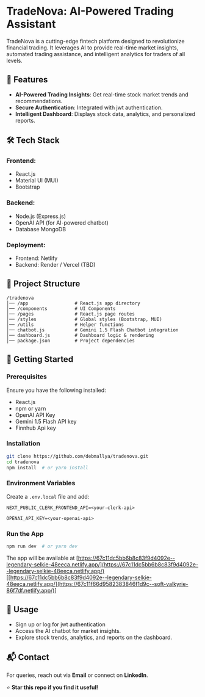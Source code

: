 # TradeNova: AI-Powered Trading Assistant
TradeNova is a cutting-edge fintech platform designed to revolutionize financial trading. It leverages AI to provide real-time market insights, automated trading assistance, and intelligent analytics for traders of all levels.

## 🚀 Features
- **AI-Powered Trading Insights**: Get real-time stock market trends and recommendations.
- **Secure Authentication**: Integrated with jwt authentication.
- **Intelligent Dashboard**: Displays stock data, analytics, and personalized reports.

## 🛠 Tech Stack
### **Frontend**:
- React.js 
- Material UI (MUI)
- Bootstrap

### **Backend**:
- Node.js (Express.js)
- OpenAI API (for AI-powered chatbot)
- Database MongoDB

### **Deployment**:
- Frontend: Netlify
- Backend: Render / Vercel (TBD)

## 📂 Project Structure
```
/tradenova
│── /app                 # React.js app directory
│── /components          # UI Components
│── /pages               # React.js page routes
│── /styles              # Global styles (Bootstrap, MUI)
│── /utils               # Helper functions
│── chatbot.js           # Gemini 1.5 Flash Chatbot integration
│── dashboard.js         # Dashboard logic & rendering
│── package.json         # Project dependencies
```

## 🚀 Getting Started
### **Prerequisites**
Ensure you have the following installed:
- React.js 
- npm or yarn
- OpenAI API Key
- Gemini 1.5 Flash API key
- Finnhub Api key

### **Installation**
```sh
git clone https://github.com/debmallya/tradenova.git
cd tradenova
npm install  # or yarn install
```

### **Environment Variables**
Create a `.env.local` file and add:
```
NEXT_PUBLIC_CLERK_FRONTEND_API=<your-clerk-api>

OPENAI_API_KEY=<your-openai-api>
```

### **Run the App**
```sh
npm run dev  # or yarn dev
```
The app will be available at [https://67c11dc5bb6b8c83f9d4092e--legendary-selkie-48eeca.netlify.app/](https://67c11dc5bb6b8c83f9d4092e--legendary-selkie-48eeca.netlify.app/)
[[https://67c11dc5bb6b8c83f9d4092e--legendary-selkie-48eeca.netlify.app/](https://67c11f66d9582383846f1d9c--soft-valkyrie-86f7df.netlify.app/)]

## 📌 Usage
- Sign up or log for jwt authentication
- Access the AI chatbot for market insights.
- Explore stock trends, analytics, and reports on the dashboard.

## 📬 Contact
For queries, reach out via **Email** or connect on **LinkedIn**.

⭐ **Star this repo if you find it useful!**

